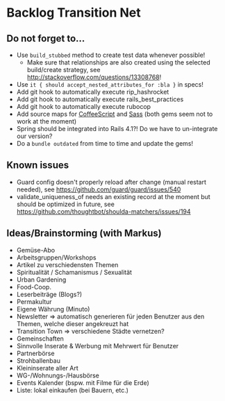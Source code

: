 # Backlog Transition Net

## Do not forget to...

- Use `build_stubbed` method to create test data whenever possible!
  - Make sure that relationships are also created using the selected build/create strategy, see http://stackoverflow.com/questions/13308768!
- Use `it { should accept_nested_attributes_for :bla }` in specs!
- Add git hook to automatically execute rip_hashrocket
- Add git hook to automatically execute rails_best_practices
- Add git hook to automatically execute rubocop
- Add source maps for [CoffeeScript](https://github.com/markbates/coffee-rails-source-maps/) and [Sass](https://github.com/vhyza/sass-rails-source-maps) (both gems seem not to work at the moment)
- Spring should be integrated into Rails 4.1?! Do we have to un-integrate our version?
- Do a `bundle outdated` from time to time and update the gems!

## Known issues

- Guard config doesn't properly reload after change (manual restart needed), see https://github.com/guard/guard/issues/540
- validate_uniqueness_of needs an existing record at the moment but should be optimized in future, see https://github.com/thoughtbot/shoulda-matchers/issues/194

## Ideas/Brainstorming (with Markus)

- Gemüse-Abo
- Arbeitsgruppen/Workshops
- Artikel zu verschiedensten Themen
- Spiritualität / Schamanismus / Sexualität
- Urban Gardening
- Food-Coop.
- Leserbeiträge (Blogs?)
- Permakultur
- Eigene Währung (Minuto)
- Newsletter => automatisch generieren für jeden Benutzer aus den Themen, welche dieser angekreuzt hat
- Transition Town => verschiedene Städte vernetzen?
- Gemeinschaften
- Sinnvolle Inserate & Werbung mit Mehrwert für Benutzer
- Partnerbörse
- Strohballenbau
- Kleininserate aller Art
- WG-/Wohnungs-/Hausbörse
- Events Kalender (bspw. mit Filme für die Erde)
- Liste: lokal einkaufen (bei Bauern, etc.)